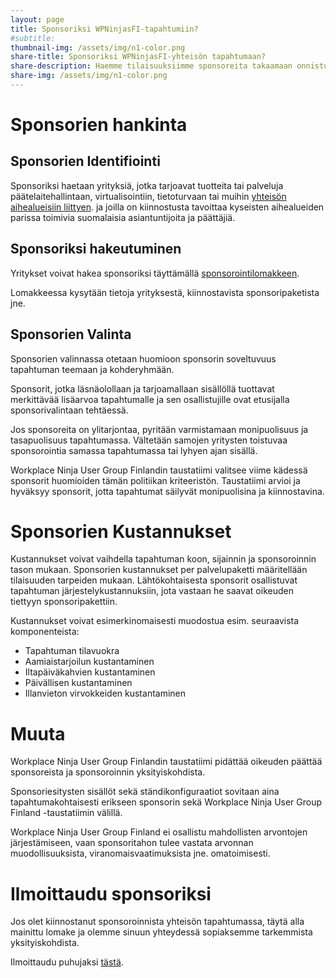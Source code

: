 ```yaml
---
layout: page
title: Sponsoriksi WPNinjasFI-tapahtumiin?
#subtitle: 
thumbnail-img: /assets/img/n1-color.png
share-title: Sponsoriksi WPNinjasFI-yhteisön tapahtumaan?
share-description: Haemme tilaisuuksiimme sponsoreita takaamaan onnistuneet puitteet yhteisön jäsenille ja samalla tarjoamme sponsoreille mahdollisuuden verkostoitumiseen. Jos edustamasi organisaatio on kiinnostunut sponsoroinnista, voit ilmaista halukkuutenne tämän sivun kautta.
share-img: /assets/img/n1-color.png
--- 
```

# Sponsorien hankinta
## Sponsorien Identifiointi
Sponsoriksi haetaan yrityksiä, jotka tarjoavat tuotteita tai palveluja päätelaitehallintaan, virtualisointiin, tietoturvaan tai muihin <a href="https://wpninjas.fi/puhujaksi/">yhteisön aihealueisiin liittyen</a>. ja joilla on kiinnostusta tavoittaa kyseisten aihealueiden parissa toimivia suomalaisia asiantuntijoita ja päättäjiä.

## Sponsoriksi hakeutuminen
Yritykset voivat hakea sponsoriksi täyttämällä <a href="https://" target="_blank">sponsorointilomakkeen</a>.

Lomakkeessa kysytään tietoja yrityksestä, kiinnostavista sponsoripaketista jne.

## Sponsorien Valinta
Sponsorien valinnassa otetaan huomioon sponsorin soveltuvuus tapahtuman teemaan ja kohderyhmään.

Sponsorit, jotka läsnäolollaan ja tarjoamallaan sisällöllä tuottavat merkittävää lisäarvoa tapahtumalle ja sen osallistujille ovat etusijalla sponsorivalintaan tehtäessä.

Jos sponsoreita on ylitarjontaa, pyritään varmistamaan monipuolisuus ja tasapuolisuus tapahtumassa. Vältetään samojen yritysten toistuvaa sponsorointia samassa tapahtumassa tai lyhyen ajan sisällä.

Workplace Ninja User Group Finlandin taustatiimi valitsee viime kädessä sponsorit huomioiden tämän politiikan kriteeristön. Taustatiimi arvioi ja hyväksyy sponsorit, jotta tapahtumat säilyvät monipuolisina ja kiinnostavina.

# Sponsorien Kustannukset
Kustannukset voivat vaihdella tapahtuman koon, sijainnin ja sponsoroinnin tason mukaan. Sponsorien kustannukset per palvelupaketti määritellään tilaisuuden tarpeiden mukaan. Lähtökohtaisesta sponsorit osallistuvat tapahtuman järjestelykustannuksiin, jota vastaan he saavat oikeuden tiettyyn sponsoripakettiin.

Kustannukset voivat esimerkinomaisesti muodostua esim. seuraavista komponenteista:
- Tapahtuman tilavuokra
- Aamiaistarjoilun kustantaminen
- Iltapäiväkahvien kustantaminen
- Päivällisen kustantaminen
- Illanvieton virvokkeiden kustantaminen

# Muuta
Workplace Ninja User Group Finlandin taustatiimi pidättää oikeuden päättää sponsoreista ja sponsoroinnin yksityiskohdista.

Sponsoriesitysten sisällöt sekä ständikonfiguraatiot sovitaan aina tapahtumakohtaisesti erikseen sponsorin sekä Workplace Ninja User Group Finland -taustatiimin välillä.

Workplace Ninja User Group Finland ei osallistu mahdollisten arvontojen järjestämiseen, vaan sponsoritahon tulee vastata arvonnan muodollisuuksista, viranomaisvaatimuksista jne. omatoimisesti.

# Ilmoittaudu sponsoriksi
Jos olet kiinnostanut sponsoroinnista yhteisön tapahtumassa, täytä alla mainittu lomake ja olemme sinuun yhteydessä sopiaksemme tarkemmista yksityiskohdista.

Ilmoittaudu puhujaksi <a href="https://" target="_blank">tästä</a>.
